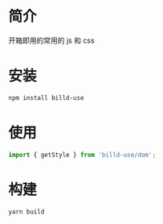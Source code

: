 # 简介

开箱即用的常用的 js 和 css

# 安装

```sh
npm install billd-use
```

# 使用

```ts
import { getStyle } from 'billd-use/dom';
```

# 构建

```sh
yarn build
```

